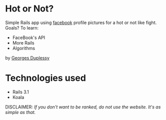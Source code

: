 # Hot or Not?  

Simple Rails app using [facebook](http://www.facebook.com) profile pictures for a hot or not like fight.   
Goals? To learn:   
* FaceBook's API   
* More Rails   
* Algorithms   
   
by [Georges Duplessy](http://gduplessy.com)

# Technologies used
* Rails 3.1
* Koala

DISCLAIMER: *If you don't want to be ranked, do not use the website. It's as simple as that.*   
